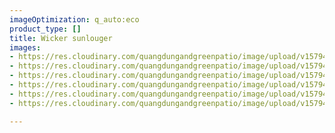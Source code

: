 ```yaml
---
imageOptimization: q_auto:eco
product_type: []
title: Wicker sunlouger
images:
- https://res.cloudinary.com/quangdungandgreenpatio/image/upload/v1579401422/posts/DSC_5623_rwejyi.jpg
- https://res.cloudinary.com/quangdungandgreenpatio/image/upload/v1579401422/posts/DSC_5622_zqy0l0.jpg
- https://res.cloudinary.com/quangdungandgreenpatio/image/upload/v1579401422/posts/DSC_5621_rjux3b.jpg
- https://res.cloudinary.com/quangdungandgreenpatio/image/upload/v1579401422/posts/DSC_5625_ezcduw.jpg
- https://res.cloudinary.com/quangdungandgreenpatio/image/upload/v1579401422/posts/DSC_5630_hcn0yj.jpg
- https://res.cloudinary.com/quangdungandgreenpatio/image/upload/v1579401422/posts/DSC_5629_rppymo.jpg

---
```

